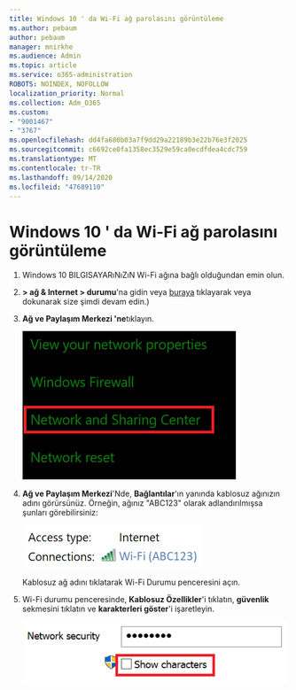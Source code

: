 ```yaml
---
title: Windows 10 ' da Wi-Fi ağ parolasını görüntüleme
ms.author: pebaum
author: pebaum
manager: mnirkhe
ms.audience: Admin
ms.topic: article
ms.service: o365-administration
ROBOTS: NOINDEX, NOFOLLOW
localization_priority: Normal
ms.collection: Adm_O365
ms.custom:
- "9001467"
- "3767"
ms.openlocfilehash: dd4fa680b03a7f9dd29a22189b3e22b76e3f2025
ms.sourcegitcommit: c6692ce0fa1358ec3529e59ca0ecdfdea4cdc759
ms.translationtype: MT
ms.contentlocale: tr-TR
ms.lasthandoff: 09/14/2020
ms.locfileid: "47689110"
---
```

# <a name="view-wi-fi-network-password-in-windows-10"></a>Windows 10 ' da Wi-Fi ağ parolasını görüntüleme

1. Windows 10 BILGISAYARıNıZıN Wi-Fi ağına bağlı olduğundan emin olun.

2. **> ağ & Internet > durumu**'na gidin veya [buraya](ms-settings:network?activationSource=GetHelp) tıklayarak veya dokunarak size şimdi devam edin.)

3. **Ağ ve Paylaşım Merkezi 'ne**tıklayın.

    ![Ağ ve Paylaşım Merkezi.](media/network-sharing-center.png)

4. **Ağ ve Paylaşım Merkezi**'Nde, **Bağlantılar**'ın yanında kablosuz ağınızın adını görürsünüz. Örneğin, ağınız "ABC123" olarak adlandırılmışsa şunları görebilirsiniz:

    ![Ağ bağlantıları.](media/network-connections.png)

    Kablosuz ağ adını tıklatarak Wi-Fi Durumu penceresini açın. 

5. Wi-Fi durumu penceresinde, **Kablosuz Özellikler**'i tıklatın, **güvenlik** sekmesini tıklatın ve **karakterleri göster**'i işaretleyin.

    ![Wi-Fi parola karakterlerini göster.](media/show-password-characters.png)

